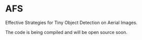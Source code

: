 # AFS
Effective Strategies for Tiny Object Detection on Aerial Images.

The code is being compiled and will be open source soon.
